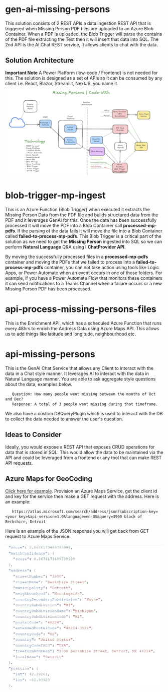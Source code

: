 # gen-ai-missing-persons
This solution consists of 2 REST APIs a data ingestion REST API that is triggered when  Missing Person PDF files are uploaded to an Azure Blob Container.  When a PDF is uploaded, the Blob Trigger will parse the contains of the PDF file extracting the Text then it will insert that data into SQL.  The 2nd API is the AI Chat REST service, it allows clients to chat with the data. 

## Solution Architecture
**Important Note** A Power Platform (low-code / Frontend) is not needed for this.  The solution is designed as a set of APIs so it can be consumed by any client i.e. React, Blazor, Streamlit, NextJS, you name it.   
![Solution Architecture](./architecture/Missing-Persons-GenAI-Architecture.jpg)

# blob-trigger-mp-ingest
This is an Azure Function (Blob Trigger) when executed it extracts the Missing Person Data from the PDF file and builds structured data from the PDF and it leverages GenAI for this.  Once the data has been successfully processed it will move the PDF into a Blob Container call **processed-mp-pdfs**.  If the parsing of the data fails it will move the file into a Blob Container called **failed-to-process-mp-pdfs**.  This Blob Trigger is a critical part of the solution as we need to get the **Missing Person** ingested into SQL so we can perform **Natural Language** Q&A using I **ChatProvider API**.

By moving the successfully processed files in a **processed-mp-pdfs** container and moving the PDFs that we failed to process into a **failed-to-process-mp-pdfs** container, you can not take action using tools like Logic Apps, or Power Automate when an event occurs in one of those folders.  For example, if you have a Power Automate Flow that monitors these containers it can send notifications to a Teams Channel when a failure occurs or a new Missing Person PDF has been processed.

# api-process-missing-persons-files
This is the Enrichment API, which has a scheduled Azure Function that runs every 48hrs to enrich the Address Data using Azure Maps API.  This allows us to add things like latitude and longitude, neighbourhood etc.  

# api-missing-persons
This is the GenAI Chat Service that allows any Client to interact with the data in a Chat style manner.  It leverages AI to interact with the data in Natural Language manner.  You are able to ask aggregate style questions about the data, examples below.

   ~~~
      Question: How many people went missing between the months of Oct and Dec?
      Response: A total of 3 people went missing during that timeframe.  
   ~~~

We also have a custom DBQueryPlugin which is used to interact with the DB to collect the data needed to answer the user's question.

## Ideas to Consider
Ideally, you would expose a REST API that exposes CRUD operations for data that is stored in SQL.  This would allow the data to be maintained via the API and could be leveraged from a frontend or any tool that can make REST API requests.

## Azure Maps for GeoCoding

[Click here for example](https://learn.microsoft.com/en-us/azure/azure-maps/how-to-search-for-address#request-latitude-and-longitude-for-an-address-geocoding). Provision an Azure Maps Service, get the client id and key for the service then make a GET request with the address.  Here is an example:

   ~~~
      https://atlas.microsoft.com/search/address/json?subscription-key=<your key>&api-version=1.0&language=en-US&query=3900 block of Berkshire, Detroit
   ~~~

Here is an example of the JSON response you will get back from GET request to Azure Maps Service.

![example response](./images/azure-maps.jpg)
